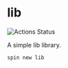 # lib

![Actions Status](https://github.com/tmattio/spin-templates/workflows/lib/badge.svg)

A simple lib library.

```bash
spin new lib
```
